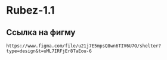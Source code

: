 # Rubez-1.1

## Ссылка на фигму

    https://www.figma.com/file/u21j7E5mpsQ8wn6TIV6U7O/shelter?type=design&t=uML7IRFjEr8TaEou-6